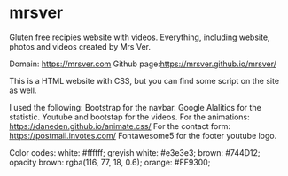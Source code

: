 # mrsver

Gluten free recipies website with videos. Everything, including website, photos and videos created by Mrs Ver.

Domain: https://mrsver.com 
Github page:https://mrsver.github.io/mrsver/

This is a HTML website with CSS, but you can find some script on the site as well.

I used the following:
    Bootstrap for the navbar.
    Google Alalitics for the statistic.
    Youtube and bootstap for the videos.
    For the animations: https://daneden.github.io/animate.css/
    For the contact form: https://postmail.invotes.com/
    Fontawesome5 for the footer youtube logo.

Color codes:
    white: #ffffff;
    greyish white: #e3e3e3;
    brown: #744D12;
    opacity brown: rgba(116, 77, 18, 0.6);
    orange: #FF9300;




